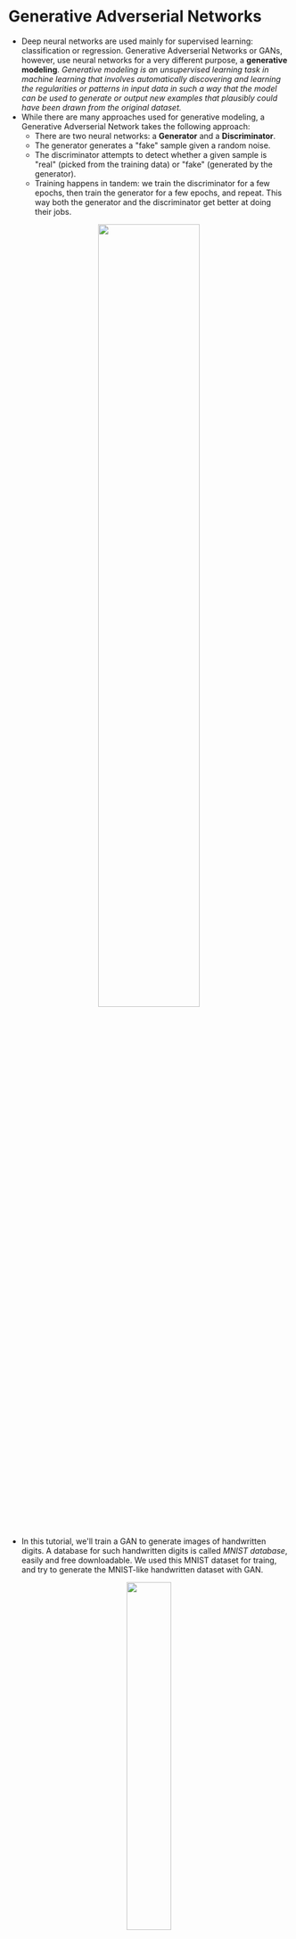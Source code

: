 # Generative Adverserial Networks
* Deep neural networks are used mainly for supervised learning: classification or regression. Generative Adverserial Networks or GANs, however, use neural networks for a very different purpose, a **generative modeling**.
    *Generative modeling is an unsupervised learning task in machine learning that involves automatically discovering and learning the regularities or patterns in input data in such a way that the model can be used to generate or output new examples that plausibly could have been drawn from the original dataset.*
* While there are many approaches used for generative modeling, a Generative Adverserial Network takes the following approach:
    * There are two neural networks: a **Generator** and a **Discriminator**.
    * The generator generates a "fake" sample given a random noise.
    * The discriminator attempts to detect whether a given sample is "real" (picked from the training data) or "fake" (generated by the generator).
    * Training happens in tandem: we train the discriminator for a few epochs, then train the generator for a few epochs, and repeat. This way both the generator and the discriminator get better at doing their jobs.

<div align=center>
<img src="../fig/gan.png" width=60%>
</div>

* In this tutorial, we'll train a GAN to generate images of handwritten digits. A database for such handwritten digits is called *MNIST database*, easily and free downloadable. We used this MNIST dataset for traing, and try to generate the MNIST-like handwritten dataset with GAN.

<div align=center>
<img src="../fig/mnist.png" width=40%>
</div>

* We'll use the **PyTorch** library, which is mainly developed Meta. Inc., (previously known as Facebook).

## Load the Data
* We begin by downloading and importing the data as a PyTorch dataset using the MNIST helper class from `torchvision.datasets`.
  ```python
  import torch
  import torchvision
  from torchvision.transforms import ToTensor, Normalize, Compose
  from torchvision.datasets import MNIST

  mnist = MNIST(root='data', 
                train=True, 
                download=True,
                transform=Compose([ToTensor(), Normalize(mean=(0.5,), std=(0.5,))]))
  ```

* Note that we are are transforming the pixel values from the range [0, 1] to the range [-1, 1]. The reason for doing this will become clear when define the generator network. Let's look at a sample tensor from the data.
  ```python
  img, label = mnist[0]
  print('Label: ', label)
  print(img[:,10:15,10:15])
  torch.min(img), torch.max(img)
  ```

* Let's plot one of the images.
  ```python
  import matplotlib.pyplot as plt
  %matplotlib inline

  plt.imshow(img[0], cmap='gray')
  plt.show()
  print('Label:', label)
  ```

* Finally, let's create a dataloader to load the images in batches.
  ```python
  from torch.utils.data import DataLoader

  batch_size = 100
  data_loader = DataLoader(mnist, batch_size, shuffle=True)
  ```

* We'll also create a device which can be used to move the data and models to a graphical procssing unit (GPU), if one is available. Using GPU is faster than using CPU!
  ```python
  # Device configuration
  device = torch.device('cuda' if torch.cuda.is_available() else 'cpu')
  ```

## Discriminator Network
* The discriminator takes an image as input, and tries to classify it as "real" or "generated". In this sense, it's like any other neural network. While we can use a complicated neural networks, we'll use a simple one with 3 layers.
* Since the MNIST image has 28 pixels in width and height, it is 28x28 = 784 pixels. We'll transform it to a vector of size 784.
  ```python
  image_size = 784
  hidden_size = 256
  import torch.nn as nn

  D = nn.Sequential(
      nn.Linear(image_size, hidden_size),
      nn.LeakyReLU(0.2),
      nn.Linear(hidden_size, hidden_size),
      nn.LeakyReLU(0.2),
      nn.Linear(hidden_size, 1),
      nn.Sigmoid())
  ```
* We use the Leaky ReLU activation for the discriminator.
    *Different from the regular ReLU function, Leaky ReLU allows the pass of a small gradient signal for negative values. As a result, it makes the gradients from the discriminator flows stronger into the generator. Instead of passing a gradient (slope) of 0 in the back-prop pass, it passes a small negative gradient.*

* Just like any other binary classification model, the output of the discriminator is a single number between 0 and 1, which can be interpreted as the probability of the input image being fake i.e. GAN-generated.

* After defineing the discriminator, let's move the model to the chosen device.
  ```python
  D.to(device)
  ```

## Generator Network
* The input to the generator is typically a vector of random noise. Once again, to keep things simple, we'll use a neural network with 3 layers, and the output will be a vector of size 784, which can be transformed to a 28x28 pixel image.
  ```python
  latent_size = 64
  G = nn.Sequential(
      nn.Linear(latent_size, hidden_size),
      nn.ReLU(),
      nn.Linear(hidden_size, hidden_size),
      nn.ReLU(),
      nn.Linear(hidden_size, image_size),
      nn.Tanh())
  ```

* We use the hyperbolic tangent (tanH) activation function for the output layer of the generator.
* Let's generate an output vector using the generator and view it as an image by transforming and denormalizing the output.
  ```python
  y = G(torch.randn(2, latent_size))
  gen_imgs = y.reshape((-1, 28,28)).detach()
  plt.imshow(gen_imgs[0], cmap='gray')
  plt.show()
  ```

* Now move the generator to the chosen device.
  ```python
  G.to(device)
  ```

## Discriminator Training
* Since the discriminator is a binary classification model, we can use the *binary cross entropy* loss function to quantify how well it is able to differentiate between real and generated images.
  ```python
  criterion = nn.BCELoss()
  d_optimizer = torch.optim.Adam(D.parameters(), lr=0.0002)
  ```

* Let's define helper functions to reset gradients and train the discriminator.
  ```python
  def reset_grad():
      d_optimizer.zero_grad()
      g_optimizer.zero_grad()

  def train_discriminator(images):
      # Create the labels which are later used as input for the BCE loss
      real_labels = torch.ones(batch_size, 1).to(device)
      fake_labels = torch.zeros(batch_size, 1).to(device)
          
      # Loss for real images
      outputs = D(images)
      d_loss_real = criterion(outputs, real_labels)
      real_score = outputs

      # Loss for fake images
      z = torch.randn(batch_size, latent_size).to(device)
      fake_images = G(z)
      outputs = D(fake_images)
      d_loss_fake = criterion(outputs, fake_labels)
      fake_score = outputs

      # Combine losses
      d_loss = d_loss_real + d_loss_fake
      # Reset gradients
      reset_grad()
      # Compute gradients
      d_loss.backward()
      # Adjust the parameters using backprop
      d_optimizer.step()
      
      return d_loss, real_score, fake_score
  ```

* Here are the steps involved in training the discriminator.
    1. We expect the discriminator to output 1 if the image was picked from the real MNIST dataset, and 0 if it was generated. 
    2. We first pass a batch of real images, and compute the loss, setting the target labels to 1. 
    3. Then we generate a batch of fake images using the generator, pass them into the discriminator, and compute the loss, setting the target labels to 0 (fake).
    4. Finally we add the two losses and use the overall loss to perform gradient descent to adjust the weights of the discriminator.

* It's important to note that we don't change the weights of the generator model while training the discriminator (`d_optimizer` only affects the `D.parameters()`)

## Generator Training
* Since the outputs of the generator are images, it's not obvious how we can train the generator. This is where we employ a rather elegant trick, which is to use the discriminator as a part of the loss function.
* Here's how it works: We generate a batch of images using the generator, pass the into the discriminator.
* We calculate the loss by setting the target labels to 1 i.e. real. We do this because the generator's objective is to "fool" the discriminator. 
* We use the loss to perform gradient descent i.e. change the weights of the generator, so it gets better at generating real-like images.

* Here's what this looks like in code.
  ```python
  g_optimizer = torch.optim.Adam(G.parameters(), lr=0.0002)
  def train_generator():
      # Generate fake images and calculate loss
      z = torch.randn(batch_size, latent_size).to(device)
      fake_images = G(z)
      labels = torch.ones(batch_size, 1).to(device)
      g_loss = criterion(D(fake_images), labels)

      # Backprop and optimize
      reset_grad()
      g_loss.backward()
      g_optimizer.step()
      return g_loss, fake_images
  ```

## Training the Model
* Let's create a directory where we can save intermediate outputs from the generator to visually inspect the progress of the model
  ```python
  import os

  sample_dir = 'samples'
  if not os.path.exists(sample_dir):
      os.makedirs(sample_dir)
  ```

* Let's save a batch of real images that we can use for visual comparision while looking at the generated images.
  ```python
  from IPython.display import Image
  from torchvision.utils import save_image

  # Save some real images
  for images, _ in data_loader:
      images = images.reshape(images.size(0), 1, 28, 28)
      save_image(images, os.path.join(sample_dir, 'real_images.png'), nrow=10)
      break
    
  Image(os.path.join(sample_dir, 'real_images.png'))
  ```

* We'll also define a helper function to save a batch of generated images to disk at the end of every epoch. We'll use a fixed set of input vectors to the generator to see how the individual generated images evolve over time as we train the model.
  ```python
  sample_vectors = torch.randn(batch_size, latent_size).to(device)

  def save_fake_images(index):
      fake_images = G(sample_vectors)
      fake_images = fake_images.reshape(fake_images.size(0), 1, 28, 28)
      fake_fname = 'fake_images-{0:0=4d}.png'.format(index)
      print('Saving', fake_fname)
      save_image(fake_images, os.path.join(sample_dir, fake_fname), nrow=10)
      
  # Before training
  save_fake_images(0)
  Image(os.path.join(sample_dir, 'fake_images-0000.png'))
  ```

* We are now ready to train the model. In each epoch, we train the discriminator first, and then the generator.
* The training might take a while if you're not using a GPU.
  ```python
  num_epochs = 20
  total_step = len(data_loader)
  d_losses, g_losses, real_scores, fake_scores = [], [], [], []

  for epoch in range(num_epochs):
      for i, (images, _) in enumerate(data_loader):
          # Load a batch & transform to vectors
          images = images.reshape(batch_size, -1).to(device)
          
          # Train the discriminator and generator
          d_loss, real_score, fake_score = train_discriminator(images)
          g_loss, fake_images = train_generator()
          
          # Inspect the losses
          if (i+1) % 200 == 0:
              d_losses.append(d_loss.item())
              g_losses.append(g_loss.item())
              real_scores.append(real_score.mean().item())
              fake_scores.append(fake_score.mean().item())
              print('Epoch [{}/{}], Step [{}/{}], d_loss: {:.4f}, g_loss: {:.4f}, D(x): {:.2f}, D(G(z)): {:.2f}' 
                    .format(epoch, num_epochs, i+1, total_step, d_loss.item(), g_loss.item(), 
                            real_score.mean().item(), fake_score.mean().item()))
          
      # Sample and save images
      if (epoch+1) % 5 == 0:
          save_fake_images(epoch+1)
  ```

* Here's how the generated images look, after the 10th, 50th, 100th and 300th epochs of training.
  ```python
  Image('./samples/fake_images-0050.png')
  Image('./samples/fake_images-0100.png')
  Image('./samples/fake_images-0300.png')
  ```

* We can also visualize how the loss changes over time. Visualizing losses is quite useful for debugging the training process. For GANs, we expect the generator's loss to reduce over time, without the discriminator's loss getting too high.
  ```python
  plt.plot(d_losses, '-')
  plt.plot(g_losses, '-')
  plt.xlabel('epoch')
  plt.ylabel('loss')
  plt.legend(['Discriminator', 'Generator'])
  plt.title('Losses')
  plt.show()
  ```
